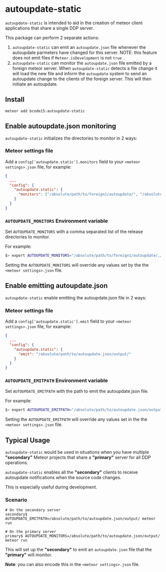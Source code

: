 # autoupdate-static

`autoupdate-static` is intended to aid in the creation of meteor client applications that share a single DDP server.

This package can perform 2 separate actions:
1. `autoupdate-static` can emit an `autoupdate.json` file whenever the autoupdate parmeters have changed for this server.  NOTE: this feature does not emit files if `Meteor.isDevelopment` is not `true `.
2. `autoupdate-static` can monitor the `autoupdate.json` file emitted by a foreign meteor server.  When `autoupdate-static` detects a file change it will load the new file and inform the `autoupdate` system to send an autoupdate change to the clients of the foreign server. This will then initiate an autoupdate.

## Install
`meteor add bcode15:autoupdate-static`

## Enable autoupdate.json monitoring
`autoupdate-static` initializes the directories to monitor in 2 ways:

### Meteor settings file

Add a `config['autoupdate.static'].monitors` field to your `<meteor settings>.json` file, for example:

```json
{
  ...
  "config": {
    "autoupdate.static": {
      "monitors": ["/absolute/path/to/foreign1/autoupdate/", "/absolute/path/to/foreign2/autoupdate/"]
    }
  }
}
```
### `AUTOUPDATE_MONITORS` Environment variable
Set `AUTOUPDATE_MONITORS` with a comma separated list of the release directories to monitor.

For example:

```bash
$> export AUTOUPDATE_MONITORS="/absolute/path/to/foreign1/autoupdate/,/absolute/path/to/foreign2/autoupdate/"
```
Setting the `AUTOUPDATE_MONITORS` will override any values set by the the `<meteor settings>.json` file.

## Enable emitting autoupdate.json
`autoupdate-static` enable emitting the autoupdate.json file in 2 ways:

### Meteor settings file

Add a `config['autoupdate.static'].emit` field to your `<meteor settings>.json` file, for example:

```json
{
  ...
  "config": {
    "autoupdate.static": {
      "emit": "/absolute/path/to/autoupdate.json/output/"
    }
  }
}
```
### `AUTOUPDATE_EMITPATH` Environment variable
Set `AUTOUPDATE_EMITPATH` with the path to emit the autoupdate.json file.

For example:

```bash
$> export AUTOUPDATE_EMITPATH="/absolute/path/to/autoupdate.json/output/"
```
Setting the `AUTOUPDATE_EMITPATH` will override any values set in the the `<meteor settings>.json` file.

## Typical Usage

`autoupdate-static` would be used in situations when you have multiple **"secondary"** Meteor projects that share a **"primary"** server for all DDP operations.

`autoupdate-static` enables all the **"secondary"** clients to receive autoupdate notifications when the source code changes.

This is especially useful during development.

### Scenario

```
# On the secondary server
secondary$ AUTOUPDATE_EMITPATH=/absolute/path/to/autoupdate.json/output/ meteor run

# On the primary server
primary$ AUTOUPDATE_MONITORS=/absolute/path/to/autoupdate.json/output/ meteor run
```

This will set up the **"secondary"** to emit an `autoupdate.json` file that the **"primary"** will monitor.

**Note**: you can also encode this in the `<meteor settings>.json` file.
